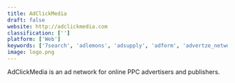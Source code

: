 ```yaml
---
title: AdClickMedia
draft: false 
website: http://adclickmedia.com
classification: ['']
platform: ['Web']
keywords: ['7search', 'adlemons', 'adsupply', 'adform', 'advertze_network', 'buysellads', 'cpmstar', 'carbon_ads', 'jubna', 'martini_media', 'plugrush', 'project_wonderful', 'q1media', 'sonobi', 'speedyads', 'swoop', 'undertone']
image: logo.png
---
```

AdClickMedia is an ad network for online PPC advertisers and publishers.